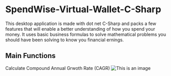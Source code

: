 # SpendWise-Virtual-Wallet-C-Sharp
This desktop application is made with dot net C-Sharp and packs a few features that will enable a better understanding of how you spend your money.
It uses basic business formulas to solve mathematical problems you should have been solving to know you financial ernings.
## Main Functions
Calculate Compound Annual Grwoth Rate (CAGR)
![This is an image](https://myoctocat.com/assets/images/base-octocat.svg)
